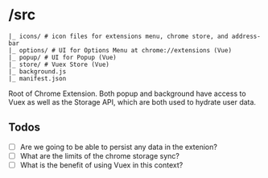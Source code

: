 # /src

```
|_ icons/ # icon files for extensions menu, chrome store, and address-bar
|_ options/ # UI for Options Menu at chrome://extensions (Vue)
|_ popup/ # UI for Popup (Vue)
|_ store/ # Vuex Store (Vue)
|_ background.js
|_ manifest.json
```

Root of Chrome Extension. Both popup and background have access to Vuex as well as the Storage API, which are both used to hydrate user data.

## Todos

- [ ] Are we going to be able to persist any data in the extenion?
- [ ] What are the limits of the chrome storage sync?
- [ ] What is the benefit of using Vuex in this context?